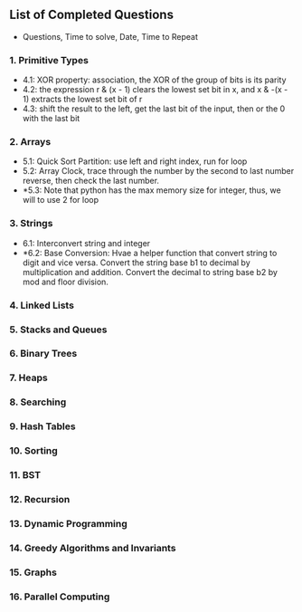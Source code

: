 ## List of Completed Questions
- Questions, Time to solve, Date, Time to Repeat

### 1. Primitive Types
- 4.1: XOR property: association, the XOR of the group of bits is its parity
- 4.2: the expression r & (x - 1) clears the lowest set bit in x, and x & -(x - 1) extracts the lowest set bit of r
- 4.3: shift the result to the left, get the last bit of the input, then or the 0 with the last bit

### 2. Arrays
- 5.1: Quick Sort Partition: use left and right index, run for loop
- 5.2: Array Clock, trace through the number by the second to last number reverse, then check the last number.
- *5.3: Note that python has the max memory size for integer, thus, we will to use 2 for loop

### 3. Strings
- 6.1: Interconvert string and integer
- *6.2: Base Conversion: Hvae a helper function that convert string to digit and vice versa. Convert the string base b1 to decimal by multiplication and addition. Convert the decimal to string base b2 by mod and floor division. 

### 4. Linked Lists


### 5. Stacks and Queues


### 6. Binary Trees


### 7. Heaps


### 8. Searching 


### 9. Hash Tables


### 10. Sorting


### 11. BST


### 12. Recursion


### 13. Dynamic Programming


### 14. Greedy Algorithms and Invariants


### 15. Graphs


### 16. Parallel Computing